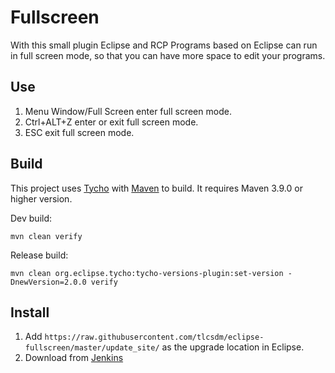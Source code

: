 # Fullscreen

With this small plugin Eclipse and RCP Programs based on Eclipse can run in full screen mode, so that you can have more space to edit your programs.

## Use
1. Menu Window/Full Screen enter full screen mode.
2. Ctrl+ALT+Z enter or exit full screen mode.
3. ESC exit full screen mode.

## Build

This project uses [Tycho](https://github.com/eclipse-tycho/tycho) with [Maven](https://maven.apache.org/) to build. It requires Maven 3.9.0 or higher version.

Dev build:

```
mvn clean verify
```

Release build:

```
mvn clean org.eclipse.tycho:tycho-versions-plugin:set-version -DnewVersion=2.0.0 verify
```

## Install

1. Add `https://raw.githubusercontent.com/tlcsdm/eclipse-fullscreen/master/update_site/` as the upgrade location in Eclipse.
2. Download from [Jenkins](https://jenkins.tlcsdm.com/job/eclipse-plugin/job/eclipse-fullscreen)


